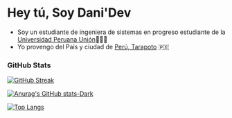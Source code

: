 # Hey tú, Soy Dani'Dev 

* Soy un estudiante de ingeniera de sistemas en progreso estudiante de la [Universidad Peruana Unión](https://upeu.edu.pe/)🧑‍💻🤵
* Yo provengo del Pais y ciudad de [Perú, Tarapoto](https://es.wikipedia.org/wiki/Tarapoto) 🇵🇪


### GitHub Stats

[![GitHub Streak](https://github-readme-streak-stats.herokuapp.com?user=FENIXTTOBAN&theme=onedark&border_radius=45&locale=es&short_numbers=true)](https://git.io/streak-stats)

[![Anurag's GitHub stats-Dark](https://github-readme-stats.vercel.app/api?username=FENIXTTOBAN&show_icons=true&theme=dark#gh-dark-mode-only)](https://github.com/anuraghazra/github-readme-stats#gh-dark-mode-only)

[![Top Langs](https://github-readme-stats.vercel.app/api/top-langs/?username=FENIXTTOBAN)](https://github.com/anuraghazra/github-readme-stats)
